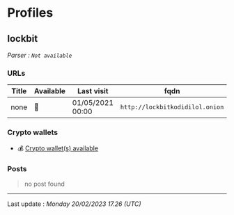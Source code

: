 # Profiles

## **lockbit**

> 

_Parser : `Not available`_

### URLs
| Title | Available | Last visit | fqdn | Screenshot 
|---|---|---|---|---|
| none | 🔴 | 01/05/2021 00:00 | `http://lockbitkodidilol.onion` | ❌ | 

### Crypto wallets
* 💰 <a href="/#/crypto/lockbit.md">Crypto wallet(s) available</a>


### Posts

> no post found


 --- 


Last update : _Monday 20/02/2023 17.26 (UTC)_
